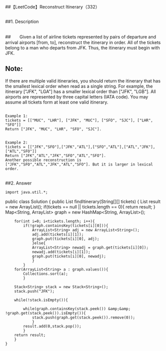 ##【LeetCode】Reconstruct Itinerary（332）

##
##1. Description

##
##　　Given a list of airline tickets represented by pairs of departure and arrival airports [from, to], reconstruct the itinerary in order. All of the tickets belong to a man who departs from JFK. Thus, the itinerary must begin with JFK.

##
## Note:If there are multiple valid itineraries, you should return the itinerary that has the smallest lexical order when read as a single string. For example, the itinerary ["JFK", "LGA"] has a smaller lexical order than ["JFK", "LGB"].All airports are represented by three capital letters (IATA code).You may assume all tickets form at least one valid itinerary.

##
##    Example 1:    tickets = [["MUC", "LHR"], ["JFK", "MUC"], ["SFO", "SJC"], ["LHR", "SFO"]]    Return ["JFK", "MUC", "LHR", "SFO", "SJC"].

##
##    Example 2:    tickets = [["JFK","SFO"],["JFK","ATL"],["SFO","ATL"],["ATL","JFK"],["ATL","SFO"]]    Return ["JFK","ATL","JFK","SFO","ATL","SFO"].    Another possible reconstruction is ["JFK","SFO","ATL","JFK","ATL","SFO"]. But it is larger in lexical order.

##
##2. Answer	import java.util.*;public class Solution {    public List<String> findItinerary(String[][] tickets) {        List<String> result = new ArrayList<String>();        if(tickets == null || tickets.length == 0){            return result;        	}        Map<String, ArrayList<String>> graph = new HashMap<String, ArrayList<String>>();        for(int i=0; i<tickets.length; i++){            if(!graph.containsKey(tickets[i][0])){                ArrayList<String> adj = new ArrayList<String>();                adj.add(tickets[i][1]);                graph.put(tickets[i][0], adj);            	}else{                ArrayList<String> newadj = graph.get(tickets[i][0]);                newadj.add(tickets[i][1]);                graph.put(tickets[i][0], newadj);            	}        	}        for(ArrayList<String> a : graph.values()){            Collections.sort(a);        	}        Stack<String> stack = new Stack<String>();        stack.push("JFK");        while(!stack.isEmpty()){            while(graph.containsKey(stack.peek()) &amp;&amp; !graph.get(stack.peek()).isEmpty()){                stack.push(graph.get(stack.peek()).remove(0));            	}            result.add(0,stack.pop());        	}        return result;    	}	}

##
##